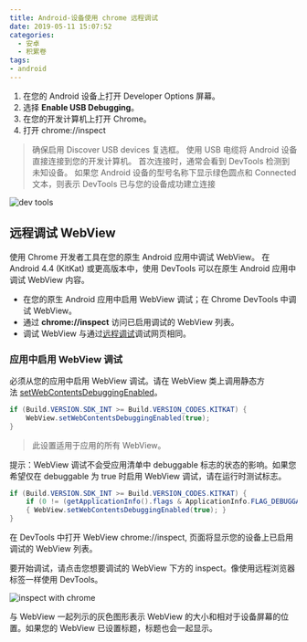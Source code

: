 ```yaml
---
title: Android-设备使用 chrome 远程调试
date: 2019-05-11 15:07:52
categories:
  - 安卓
  - 积累卷
tags:
- android
---
```


1. 在您的 Android 设备上打开 Developer Options 屏幕。
2. 选择 **Enable USB Debugging**。
3. 在您的开发计算机上打开 Chrome。
4. 打开 chrome://inspect

> 确保启用 Discover USB devices 复选框。
使用 USB 电缆将 Android 设备直接连接到您的开发计算机。 首次连接时，通常会看到 DevTools 检测到未知设备。 如果您 Android 设备的型号名称下显示绿色圆点和 Connected 文本，则表示 DevTools 已与您的设备成功建立连接

![dev tools](/images/安卓-积累卷/Android-设备使用-chrome远程调试/dev-tools.png)

## 远程调试 WebView

使用 Chrome 开发者工具在您的原生 Android 应用中调试 WebView。
在 Android 4.4 (KitKat) 或更高版本中，使用 DevTools 可以在原生 Android 应用中调试 WebView 内容。

* 在您的原生 Android 应用中启用 WebView 调试；在 Chrome DevTools 中调试 WebView。
* 通过 **chrome://inspect** 访问已启用调试的 WebView 列表。
* 调试 WebView 与通过[远程调试](https://developers.google.com/web/tools/chrome-devtools/debug/remote-debugging)调试网页相同。

### 应用中启用 WebView 调试

必须从您的应用中启用 WebView 调试。请在 WebView 类上调用静态方法 [setWebContentsDebuggingEnabled](https://developer.android.com/reference/android/webkit/WebView.html#setWebContentsDebuggingEnabled(boolean))。

```java
if (Build.VERSION.SDK_INT >= Build.VERSION_CODES.KITKAT) {
    WebView.setWebContentsDebuggingEnabled(true);
}
```

> 此设置适用于应用的所有 WebView。

提示：WebView 调试不会受应用清单中 debuggable 标志的状态的影响。如果您希望仅在 debuggable 为 true 时启用 WebView 调试，请在运行时测试标志。

```java
if (Build.VERSION.SDK_INT >= Build.VERSION_CODES.KITKAT) {
    if (0 != (getApplicationInfo().flags & ApplicationInfo.FLAG_DEBUGGABLE))
    { WebView.setWebContentsDebuggingEnabled(true); }
}
```

在 DevTools 中打开 WebView
chrome://inspect, 页面将显示您的设备上已启用调试的 WebView 列表。

要开始调试，请点击您想要调试的 WebView 下方的 inspect。像使用远程浏览器标签一样使用 DevTools。

![inspect with chrome](/images/安卓-积累卷/Android-设备使用-chrome远程调试/inspect-with-chrome.png)

与 WebView 一起列示的灰色图形表示 WebView 的大小和相对于设备屏幕的位置。如果您的 WebView 已设置标题，标题也会一起显示。
